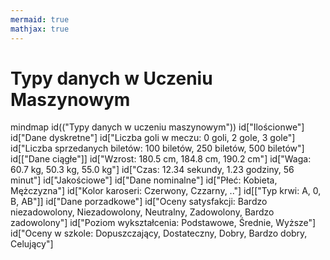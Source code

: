 ```yaml
---
mermaid: true
mathjax: true
---
```


# Typy danych w Uczeniu Maszynowym

<div class="mermaid">
mindmap
    id(("Typy danych w uczeniu maszynowym"))
        id["Ilościonwe"]
            id["Dane dyskretne"]
                id["Liczba goli w meczu: 0 goli, 2 gole, 3 gole"]
                id["Liczba sprzedanych biletów: 100 biletów, 250 biletów, 500 biletów"]
            id[["Dane ciągłe"]]
                id["Wzrost: 180.5 cm, 184.8 cm, 190.2 cm"]
                id["Waga: 60.7 kg, 50.3 kg, 55.0 kg"]
                id["Czas: 12.34 sekundy, 1.23 godziny, 56 minut"]
        id["Jakościowe"]
            id["Dane nominalne"]
                id["Płeć: Kobieta, Mężczyzna"]
                id["Kolor karoseri: Czerwony, Czzarny, .."]
                id[["Typ krwi: A, 0, B, AB"]]
            id["Dane porzadkowe"]
                id["Oceny satysfakcji: Bardzo niezadowolony, Niezadowolony, Neutralny, Zadowolony, Bardzo zadowolony"]
                id["Poziom wykształcenia: Podstawowe, Średnie, Wyższe"]
                id["Oceny w szkole: Dopuszczający, Dostateczny, Dobry, Bardzo dobry, Celujący"]
</div>